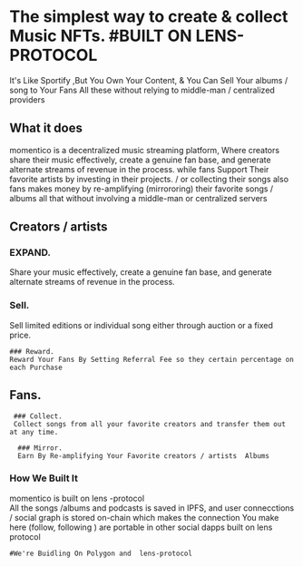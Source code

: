 # The simplest way to create & collect Music NFTs.       #BUILT ON LENS-PROTOCOL

It's Like Sportify ,But You Own Your Content, & You Can Sell Your albums / song  to Your Fans
All these  without  relying  to  middle-man / centralized providers 

## What it does
momentico is a decentralized music streaming platform, Where creators share their music effectively, create a genuine fan base, and generate alternate streams of revenue in the process. while fans Support Their favorite artists by investing in their projects. / or collecting their songs also fans makes money by re-amplifying (mirrororing) their favorite songs / albums all that without involving a middle-man or centralized servers

  ## Creators / artists
  
  ### EXPAND.
  Share your music effectively, create a genuine fan base, and generate alternate streams of revenue in the process.
  
   ### Sell.
   Sell limited editions or individual song either through auction or a fixed price.
   
    ### Reward.
    Reward Your Fans By Setting Referral Fee so they certain percentage on each Purchase
  
  ## Fans.
  
     ### Collect.
     Collect songs from all your favorite creators and transfer them out at any time.
     
      ### Mirror.  
      Earn By Re-amplifying Your Favorite creators / artists  Albums
      
    
### How We  Built  It
 momentico  is  built  on  lens -protocol  
 All the songs /albums and podcasts is saved in IPFS, and user connecctions / social graph is stored  on-chain which makes the connection You make here (follow, following ) are portable in other social dapps built on lens protocol

    #We're Buidling On Polygon and  lens-protocol 
